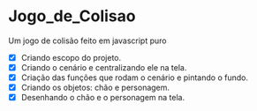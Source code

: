 # Jogo_de_Colisao
Um jogo de colisão feito em javascript puro

-[x] Criando escopo do projeto.
-[x] Criando o cenário e centralizando ele na tela.
-[x] Criação das funções que rodam o cenário e pintando o fundo.
-[x] Criando os objetos: chão e personagem.
-[x] Desenhando o chão e o personagem na tela.
